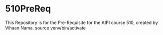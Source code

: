 # 510PreReq
This Repository is for the Pre-Requisite for the AIPI course 510, created by Vihaan Nama.
source venv/bin/activate